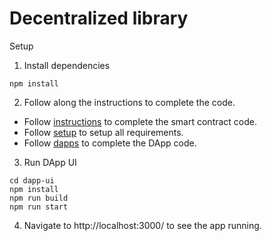 # Decentralized library
Setup

1. Install dependencies
```
npm install
```

2. Follow along the instructions to complete the code.
- Follow [instructions](./Instructions.md) to complete the smart contract code.
- Follow [setup](./setup.md) to setup all requirements.
- Follow [dapps](./dapps.md) to complete the DApp code.


3. Run DApp UI
```
cd dapp-ui
npm install
npm run build
npm run start
```

4. Navigate to http://localhost:3000/ to see the app running.
